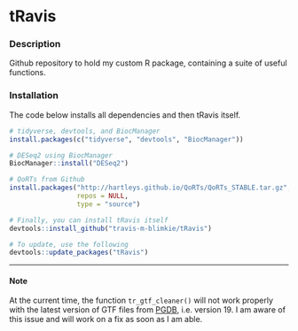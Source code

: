 # tRavis

### Description
Github repository to hold my custom R package, containing a suite of useful
functions.

### Installation
The code below installs all dependencies and then tRavis itself.
```r
# tidyverse, devtools, and BiocManager
install.packages(c("tidyverse", "devtools", "BiocManager"))

# DESeq2 using BiocManager
BiocManager::install("DESeq2")

# QoRTs from Github
install.packages("http://hartleys.github.io/QoRTs/QoRTs_STABLE.tar.gz",
                 repos = NULL, 
                 type = "source")

# Finally, you can install tRavis itself
devtools::install_github("travis-m-blimkie/tRavis")

# To update, use the following
devtools::update_packages("tRavis")
```

***

#### **Note**
At the current time, the function `tr_gtf_cleaner()` will not work properly with
the latest version of GTF files from [PGDB](http://www.pseudomonas.com/), i.e.
version 19. I am aware of this issue and will work on a fix as soon as I am
able.
